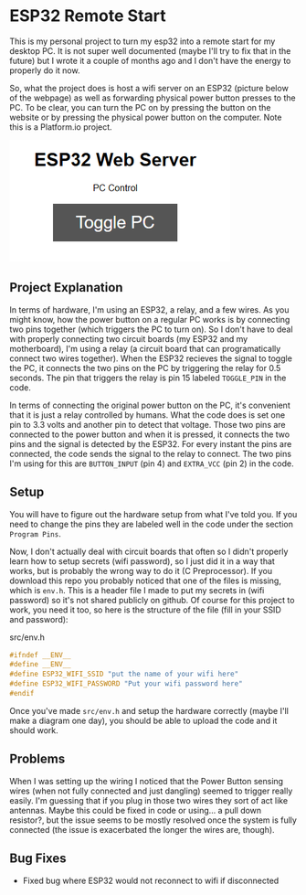 # ESP32 Remote Start

This is my personal project to turn my esp32 into a remote start for my desktop PC. It is not super well documented (maybe I'll try to fix that in the future) but I wrote it a couple of months ago and I don't have the energy to properly do it now.

So, what the project does is host a wifi server on an ESP32 (picture below of the webpage) as well as forwarding physical power button presses to the PC. To be clear, you can turn the PC on by pressing the button on the website or by pressing the physical power button on the computer. Note this is a Platform.io project.

![alt text](ReadMeImages/image.png)

## Project Explanation 

In terms of hardware, I'm using an ESP32, a relay, and a few wires. As you might know, how the power button on a regular PC works is by connecting two pins together (which triggers the PC to turn on). So I don't have to deal with properly connecting two circuit boards (my ESP32 and my motherboard), I'm using a relay (a circuit board that can programatically connect two wires together). When the ESP32 recieves the signal to toggle the PC, it connects the two pins on the PC by triggering the relay for 0.5 seconds. The pin that triggers the relay is pin 15 labeled `TOGGLE_PIN` in the code.

In terms of connecting the original power button on the PC, it's convenient that it is just a relay controlled by humans. What the code does is set one pin to 3.3 volts and another pin to detect that voltage. Those two pins are connected to the power button and when it is pressed, it connects the two pins and the signal is detected by the ESP32. For every instant the pins are connected, the code sends the signal to the relay to connect. The two pins I'm using for this are `BUTTON_INPUT` (pin 4) and `EXTRA_VCC` (pin 2) in the code.

## Setup

You will have to figure out the hardware setup from what I've told you. If you need to change the pins they are labeled well in the code under the section `Program Pins`.

Now, I don't actually deal with circuit boards that often so I didn't properly learn how to setup secrets (wifi password), so I just did it in a way that works, but is probably the wrong way to do it (C Preprocessor). If you download this repo you probably noticed that one of the files is missing, which is `env.h`. This is a header file I made to put my secrets in (wifi password) so it's not shared publicly on github. Of course for this project to work, you need it too, so here is the structure of the file (fill in your SSID and password):

src/env.h
```C
#ifndef __ENV__
#define __ENV__
#define ESP32_WIFI_SSID "put the name of your wifi here"
#define ESP32_WIFI_PASSWORD "Put your wifi password here"
#endif
```

Once you've made `src/env.h` and setup the hardware correctly (maybe I'll make a diagram one day), you should be able to upload the code and it should work.

## Problems

When I was setting up the wiring I noticed that the Power Button sensing wires (when not fully connected and just dangling) seemed to trigger really easily. I'm guessing that if you plug in those two wires they sort of act like antennas. Maybe this could be fixed in code or using... a pull down resistor?, but the issue seems to be mostly resolved once the system is fully connected (the issue is exacerbated the longer the wires are, though).

## Bug Fixes

- Fixed bug where ESP32 would not reconnect to wifi if disconnected
